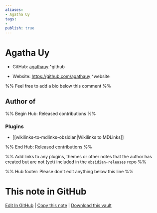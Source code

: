 ```yaml
---
aliases:
- Agatha Uy
tags:
- 
publish: true
---
```


# Agatha Uy

- GitHub: [agathauy](https://github.com/agathauy/) ^github
<!-- - Discord: `@` ^discord-->
- Website: <https://github.com/agathauy> ^website
<!-- - [[Publish sites|Publish site]]: ^publish-->

%% Feel free to add a bio below this comment %%


## Author of

%% Begin Hub: Released contributions %%
### Plugins
- [[wikilinks-to-mdlinks-obsidian|Wikilinks to MDLinks]]

%% End Hub: Released contributions %%

%% Add links to any plugins, themes or other notes that the author has created but are not (yet) included in the `obsidian-releases` repo %%

<!--
### Unlisted plugins

- 
-->

<!--
### Others

- 
-->

<!--
## Sponsor this author

- [[GitHub sponsors]]: [Sponsor @agathauy on GitHub Sponsors](https://github.com/sponsors/agathauy) ^github-sponsor
- [[Buy me a coffee]]: ^buy-me-a-coffee
- [[PayPal]]: ^paypal
- [[Patreon]]: ^patreon

-->

<!--
## Follow this author

- [[YouTube Channels|On YouTube]]: ^youtube
- Twitter: ^twitter
- ...
-->

%% Hub footer: Please don't edit anything below this line %%

# This note in GitHub

<span class="git-footer">[Edit In GitHub](https://github.dev/obsidian-community/obsidian-hub/blob/main/01%20-%20Community/People/agathauy.md "git-hub-edit-note") | [Copy this note](https://raw.githubusercontent.com/obsidian-community/obsidian-hub/main/01%20-%20Community/People/agathauy.md "git-hub-copy-note") | [Download this vault](https://github.com/obsidian-community/obsidian-hub/archive/refs/heads/main.zip "git-hub-download-vault") </span>
